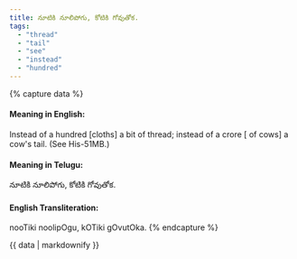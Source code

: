 ```yaml
---
title: నూటికి నూలిపోగు, కోటికి గోవుతోక.
tags:
  - "thread"
  - "tail"
  - "see"
  - "instead"
  - "hundred"
---
```


{% capture data %}
#### Meaning in English:
Instead of a hundred [cloths] a bit of thread; instead of a crore [ of cows] a cow's tail.
(See His-51MB.)

#### Meaning in Telugu:
నూటికి నూలిపోగు, కోటికి గోవుతోక.

#### English Transliteration:
nooTiki noolipOgu, kOTiki gOvutOka.
{% endcapture %}

<div class="notice">{{ data | markdownify }}</div>

